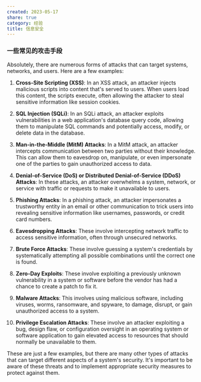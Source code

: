 ```yaml
---
created: 2023-05-17
share: true
category: 经验
title: 信息安全
---
```


### 一些常见的攻击手段
Absolutely, there are numerous forms of attacks that can target systems, networks, and users. Here are a few examples:

1. **Cross-Site Scripting (XSS)**: In an XSS attack, an attacker injects malicious scripts into content that's served to users. When users load this content, the scripts execute, often allowing the attacker to steal sensitive information like session cookies.

2. **SQL Injection (SQLi)**: In an SQLi attack, an attacker exploits vulnerabilities in a web application's database query code, allowing them to manipulate SQL commands and potentially access, modify, or delete data in the database.

3. **Man-in-the-Middle (MitM) Attacks**: In a MitM attack, an attacker intercepts communication between two parties without their knowledge. This can allow them to eavesdrop on, manipulate, or even impersonate one of the parties to gain unauthorized access to data.

4. **Denial-of-Service (DoS) or Distributed Denial-of-Service (DDoS) Attacks**: In these attacks, an attacker overwhelms a system, network, or service with traffic or requests to make it unavailable to users.

5. **Phishing Attacks**: In a phishing attack, an attacker impersonates a trustworthy entity in an email or other communication to trick users into revealing sensitive information like usernames, passwords, or credit card numbers.

6. **Eavesdropping Attacks**: These involve intercepting network traffic to access sensitive information, often through unsecured networks.

7. **Brute Force Attacks**: These involve guessing a system's credentials by systematically attempting all possible combinations until the correct one is found.

8. **Zero-Day Exploits**: These involve exploiting a previously unknown vulnerability in a system or software before the vendor has had a chance to create a patch to fix it.

9. **Malware Attacks**: This involves using malicious software, including viruses, worms, ransomware, and spyware, to damage, disrupt, or gain unauthorized access to a system.

10. **Privilege Escalation Attacks**: These involve an attacker exploiting a bug, design flaw, or configuration oversight in an operating system or software application to gain elevated access to resources that should normally be unavailable to them.

These are just a few examples, but there are many other types of attacks that can target different aspects of a system's security. It's important to be aware of these threats and to implement appropriate security measures to protect against them.